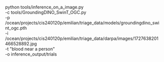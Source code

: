 python tools/inference_on_a_image.py \
    -c tools/GroundingDINO_SwinT_OGC.py \
    -p /ocean/projects/cis240120p/emilian/triage_data/models/groundingdino_swint_ogc.pth \
    -i /ocean/projects/cis240120p/emilian/triage_data/darpa/images/1727638201466528892.jpg \
    -t "blood near a person" \
    -o inference_output/trials